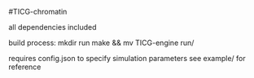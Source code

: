 #TICG-chromatin

all dependencies included

build process:
mkdir run
make && mv TICG-engine run/

requires config.json to specify simulation parameters
see example/ for reference
